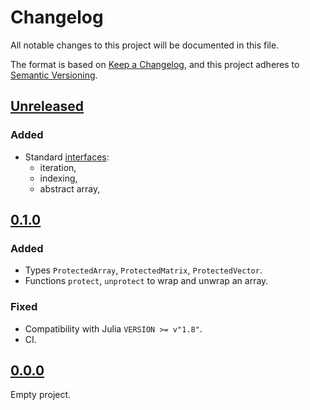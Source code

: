 # Changelog

All notable changes to this project will be documented in this file.

The format is based on [Keep a Changelog](https://keepachangelog.com),
and this project adheres to [Semantic Versioning](https://semver.org).

<!--
Types of changes:
- `Added` for new features;
- `Changed` for changes in existing functionality;
- `Deprecated` for soon-to-be removed features;
- `Removed` for now removed features;
- `Fixed` for any bug fixes;
- `Security` in case of vulnerabilities.
-->

## [Unreleased]

### Added

- Standard [interfaces](https://docs.julialang.org/en/v1/manual/interfaces/):
  - iteration,
  - indexing,
  - abstract array,

## [0.1.0]

### Added

- Types `ProtectedArray`, `ProtectedMatrix`, `ProtectedVector`.
- Functions `protect`, `unprotect` to wrap and unwrap an array.

### Fixed

- Compatibility with Julia `VERSION >= v"1.8"`.
- CI.

## [0.0.0]

Empty project.

[Unreleased]: https://github.com/FedericoStra/ProtectedArrays.jl/compare/v0.1.0...HEAD
[0.1.0]: https://github.com/FedericoStra/ProtectedArrays.jl/compare/v0.0.0...v0.1.0
[0.0.0]: https://github.com/FedericoStra/ProtectedArrays.jl/releases/tag/v0.0.0
